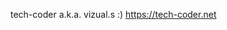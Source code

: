 tech-coder a.k.a. vizual.s :)
https://tech-coder.net
<!--This is from like 2021 😂
- 👋 Hi, I’m @Tech-CoderYT
- 👀 I’m interested in HTML, CSS, JS, Bootstrap, Inkscape, Django, Linux
- 🌱 I’m currently learning JS & Django
- 📫 How to reach me www.tech-coder.net-->

<!---
Tech-CoderYT/Tech-CoderYT is a ✨ special ✨ repository because its `README.md` (this file) appears on your GitHub profile.
You can click the Preview link to take a look at your changes.
--->
